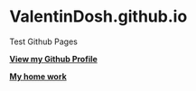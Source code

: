 # ValentinDosh.github.io

Test Github Pages

[**View my Github Profile**](https://github.com/ValentinDosh "ValentinDosh")

[**My home work**](https://valentindosh.github.io/READMEHomeWork.md)
